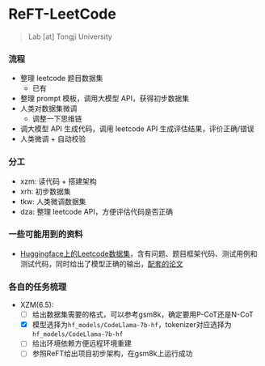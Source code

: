 # ReFT-LeetCode

> Lab [at] Tongji University



### 流程

- 整理 leetcode 题目数据集
  - 已有
- 整理 prompt 模板，调用大模型 API，获得初步数据集
- 人类对数据集微调
  - 调整一下思维链
- 调大模型 API 生成代码，调用 leetcode API 生成评估结果，评价正确/错误
- 人类微调 + 自动校验





### 分工

- xzm: 读代码 + 搭建架构
- xrh: 初步数据集
- tkw: 人类微调数据集
- dza: 整理 leetcode API，方便评估代码是否正确

### 一些可能用到的资料
- [Huggingface上的Leetcode数据集](https://huggingface.co/datasets/newfacade/LeetCodeDataset)，含有问题、题目框架代码、测试用例和测试代码，同时给出了模型正确的输出，[配套的论文](https://arxiv.org/abs/2504.14655)

### 各自的任务梳理
- XZM(6.5): 
  * [ ] 给出数据集需要的格式，可以参考gsm8k，确定要用P-CoT还是N-CoT
  * [x] 模型选择为`hf_models/CodeLlama-7b-hf`，tokenizer对应选择为`hf_models/CodeLlama-7b-hf`
  * [ ] 给出环境依赖方便远程环境重建
  * [ ] 参照ReFT给出项目初步架构，在gsm8k上运行成功